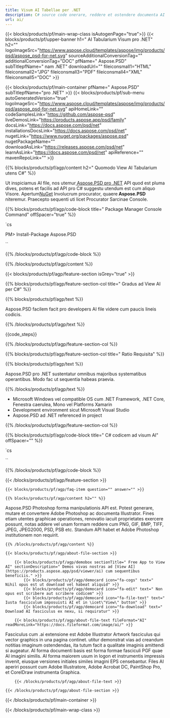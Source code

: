 ```yaml
---
title: Visum AI Tabellae per .NET
description: C# source code onerare, reddere et ostendere documenta AI in .NET Framework, .NET Core, Fenestra Azure, Mono vel Platforms Xamarin.
url: ai/
---
```


{{< blocks/products/pf/main-wrap-class isAutogenPage="true">}}
{{< blocks/products/pf/upper-banner h1=" AI Tabularium Visum pro .NET" h2="" logoImageSrc="https://www.aspose.cloud/templates/aspose/img/products/psd/aspose_psd-for-net.svg" sourceAdditionalConversionTag="" additionalConversionTag="DOC" pfName=" Aspose.PSD" subTitlepfName=" nam .NET" downloadUrl="" fileiconsmall1="HTML" fileiconsmall2="JPG" fileiconsmall3="PDF" fileiconsmall4="XML" fileiconsmall5="DOC" >}}

{{< blocks/products/pf/main-container pfName=" Aspose.PSD" subTitlepfName="pro .NET" >}}
{{< blocks/products/pf/sub-menu autoGeneratedVersion="true" logoImageSrc="https://www.aspose.cloud/templates/aspose/img/products/psd/aspose_psd-for-net.svg" apiHomeLink="" codeSamplesLink="https://github.com/aspose-psd" liveDemosLink="https://products.aspose.app/psd/family" docsLink="https://docs.aspose.com/psd/net" installationsDocsLink="https://docs.aspose.com/psd/net" nugetLink="https://www.nuget.org/packages/aspose.psd" nugetPackageName="" downloadAsLink="https://releases.aspose.com/psd/net" learnAsLink="https://docs.aspose.com/psd/net" apiReference="" mavenRepoLink="" >}}

{{% blocks/products/pf/agp/content h2=" Quomodo View AI Tabularium utens C#" %}}

Ut inspiciamus AI file, nos utemur<a href="/psd/{{< lang-code >}}net"> Aspose.PSD pro .NET</a> API quod est pluma dives, potens et facilis ad API pro C# suggestu utendum est cum aliquo Visore. Apertum<a href="https://www.nuget.org/packages/aspose.psd">NuGet</a> Involucrum procurator, quaere<b> Aspose.PSD</b> niteremur. Praecepto sequenti uti licet Procurator Sarcinae Console.

{{% blocks/products/pf/agp/code-block title=" Package Manager Console Command" offSpacer="true" %}}

`cs

PM> Install-Package Aspose.PSD

``

{{% /blocks/products/pf/agp/code-block %}}

{{% /blocks/products/pf/agp/content %}}

{{< blocks/products/pf/agp/feature-section isGrey="true" >}}

{{% blocks/products/pf/agp/feature-section-col title=" Gradus ad View AI per C#" %}}

{{% blocks/products/pf/agp/text %}}

 Aspose.PSD facilem facit pro developers AI file videre cum paucis lineis codicis.

{{% /blocks/products/pf/agp/text %}}

{{code_steps}}

{{% /blocks/products/pf/agp/feature-section-col %}}

{{% blocks/products/pf/agp/feature-section-col title=" Ratio Requisita" %}}

{{% blocks/products/pf/agp/text %}}

 Aspose.PSD pro .NET sustentatur omnibus majoribus systematibus operantibus. Modo fac ut sequentia habeas praevia.

{{% /blocks/products/pf/agp/text %}}

- Microsoft Windows vel compatible OS cum .NET Framework, .NET Core, Fenestra caerulea, Mono vel Platforms Xamarin
- Development environment sicut Microsoft Visual Studio
- Aspose.PSD ad .NET referenced in project

{{% /blocks/products/pf/agp/feature-section-col %}}

{{% blocks/products/pf/agp/code-block title=" C# codicem ad visum AI" offSpacer="" %}}

`cs




``

{{% /blocks/products/pf/agp/code-block %}}

{{< /blocks/products/pf/agp/feature-section >}}

    {{< blocks/products/pf/agp/faq-item question="" answer="" >}}
 

<!-- aboutfile Starts -->

    {{% blocks/products/pf/agp/content h2="" %}}

Aspose.PSD Photoshop forma manipulationis API est. Potest generare, mutare et convertere Adobe Photoshop ac documenta Illustrator. Fines etiam utentes graphicae operationes, renovatio iacuit proprietates exercere possunt, notas addere vel unam formam reddere cum PNG, GIF, BMP, TIFF, JPEG, JPEG2000, PSD, PSB etc. Standum API habet et Adobe Photoshop institutionem non requirit.  



    {{% /blocks/products/pf/agp/content %}}

    {{< blocks/products/pf/agp/about-file-section >}}

        {{< blocks/products/pf/agp/demobox sectionTitle=" Free App to View AI" sectionDescription=" Demos vivas nostras ad [View AI](https://products.aspose.app/psd/viewer/ai) cum sequentibus beneficiis." >}}
            {{< blocks/products/pf/agp/democard icon="fa-cogs" text=" Nihil opus est ut download vel habeat aliquid" >}}
            {{< blocks/products/pf/agp/democard icon="fa-edit" text=" Non opus est scribere aut scribere codicem" >}}
            {{< blocks/products/pf/agp/democard icon="fa-file-text" text=" Iusta fasciculum imposuisti AI et in \icet\"View\" button" >}}
            {{< blocks/products/pf/agp/democard icon="fa-download" text=" Download AI fasciculus ex nexu, si requiratur" >}}

        {{< blocks/products/pf/agp/about-file-text fileFormat="AI" readMoreLink="https://docs.fileformat.com/image/ai/" >}}
Fasciculus cum .ai extensione est Adobe Illustrator Artwork fasciculus qui vector graphics in una pagina continet. utitur demonstrat vias ad creandum notitias imaginum ostendendas, ita tutum facit a qualitate imaginis amittendi si augeatur. AI forma documenti basis est forma formae fasciculi PGF quae AI imagini similis. AI forma maiorem usum in logon et instrumentis impressis invenit, eiusque versiones initiales similes imagini EPS censebantur. Files AI aperiri possunt cum Adobe Illustratore, Adobe Acrobat DC, PaintShop Pro, et CorelDraw instrumenta Graphica.

        {{< /blocks/products/pf/agp/about-file-text >}}

    {{< /blocks/products/pf/agp/about-file-section >}}

<!-- aboutfile Ends -->



{{< /blocks/products/pf/main-container >}}
    
{{< /blocks/products/pf/main-wrap-class >}}
